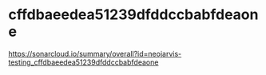 # cffdbaeedea51239dfddccbabfdeaone
https://sonarcloud.io/summary/overall?id=neojarvis-testing_cffdbaeedea51239dfddccbabfdeaone
